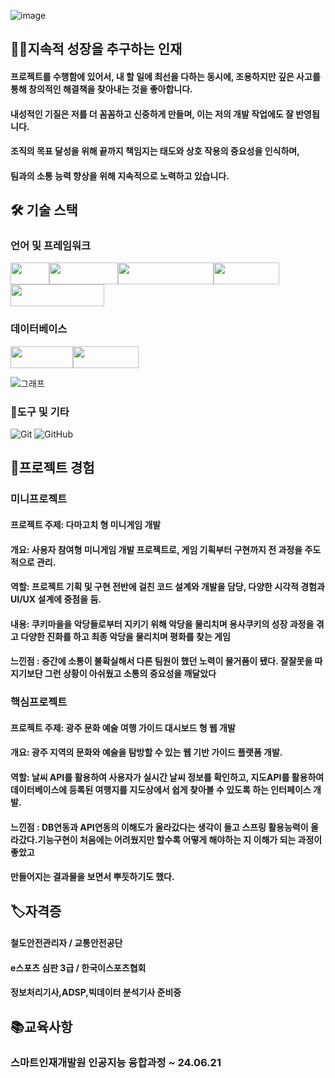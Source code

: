 ![image](https://github.com/kinghoon/read-me/assets/104185588/fc09143f-a661-4eed-ab6e-1066734d407d)



## 👨‍💻지속적 성장을 추구하는 인재
#### 프로젝트를 수행함에 있어서, 내 할 일에 최선을 다하는 동시에, 조용하지만 깊은 사고를 통해 창의적인 해결책을 찾아내는 것을 좋아합니다. 
#### 내성적인 기질은 저를 더 꼼꼼하고 신중하게 만들며, 이는 저의 개발 작업에도 잘 반영됩니다.   
#### 조직의 목표 달성을 위해 끝까지 책임지는 태도와 상호 작용의 중요성을 인식하며, 
#### 팀과의 소통 능력 향상을 위해 지속적으로 노력하고 있습니다.

## 🛠 기술 스택


### 언어 및 프레임워크

<img src="https://img.shields.io/badge/-Java-%23ED8B00?style=flat-square&logo=java&logoColor=white" width="62" height="35"><img src="https://img.shields.io/badge/-Spring-%236DB33F?style=flat-square&logo=spring&logoColor=white" width="110" height="35"><img src="https://img.shields.io/badge/-JavaScript-%23F7DF1E?style=flat-square&logo=javascript&logoColor=black" width="153" height="35"><img src="https://img.shields.io/badge/-React-%2361DAFB?style=flat-square&logo=react&logoColor=white" width="105" height="35"><img src="https://img.shields.io/badge/-TypeScript-%233178C6?style=flat-square&logo=typescript&logoColor=white" width="150" height="35">



### 데이터베이스

<img src="https://img.shields.io/badge/-Oracle-%23F80000?style=flat-square&logo=oracle&logoColor=white" width="100" height="35"><img src="https://img.shields.io/badge/-MySQL-%234479A1?style=flat-square&logo=mysql&logoColor=white" width="105" height="35">


![그래프](https://github.com/kinghoon/read-me/assets/104185588/0a7bfcbe-8561-4259-8723-a0e44558fe7c)


### 📌도구 및 기타

![Git](https://img.shields.io/badge/-Git-%23F05032?style=flat-square&logo=git&logoColor=white)
![GitHub](https://img.shields.io/badge/-GitHub-%23181717?style=flat-square&logo=github&logoColor=white)


## 📃프로젝트 경험
### 미니프로젝트
#### 프로젝트 주제: 다마고치 형 미니게임 개발 
#### 개요: 사용자 참여형 미니게임 개발 프로젝트로, 게임 기획부터 구현까지 전 과정을 주도적으로 관리.
#### 역할: 프로젝트 기획 및 구현 전반에 걸친 코드 설계와 개발을 담당, 다양한 시각적 경험과 UI/UX 설계에 중점을 둠.   
#### 내용: 쿠키마을을 악당들로부터 지키기 위해 악당을 물리치며 용사쿠키의 성장 과정을 겪고 다양한 진화를 하고 최종 악당을 물리치며 평화를 찾는 게임 

#### 느낀점 : 중간에 소통이 불확실해서 다른 팀원이 했던 노력이 물거품이 됐다. 잘잘못을 따지기보단 그런 상황이 아쉬웠고 소통의 중요성을 깨달았다  

### 핵심프로젝트
#### 프로젝트 주제: 광주 문화 예술 여행 가이드 대시보드 형 웹 개발
#### 개요: 광주 지역의 문화와 예술을 탐방할 수 있는 웹 기반 가이드 플랫폼 개발.
#### 역할: 날씨 API를 활용하여 사용자가 실시간 날씨 정보를 확인하고, 지도API를 활용하여 데이터베이스에 등록된 여행지를 지도상에서 쉽게 찾아볼 수 있도록 하는 인터페이스 개발.

#### 느낀점 : DB연동과 API연동의 이해도가 올라갔다는 생각이 들고 스프링 활용능력이 올라갔다.기능구현이 처음에는 어려웠지만 할수록 어떻게 해야하는 지 이해가 되는 과정이 좋았고
#### 만들어지는 결과물을 보면서 뿌듯하기도 했다.



## 🏷자격증


#### 철도안전관리자 / 교통안전공단
#### e스포츠 심판 3급 / 한국이스포츠협회

#### 정보처리기사,ADSP,빅데이터 분석기사 준비중

## 📚교육사항

### 스마트인재개발원 인공지능 융합과정 ~ 24.06.21






